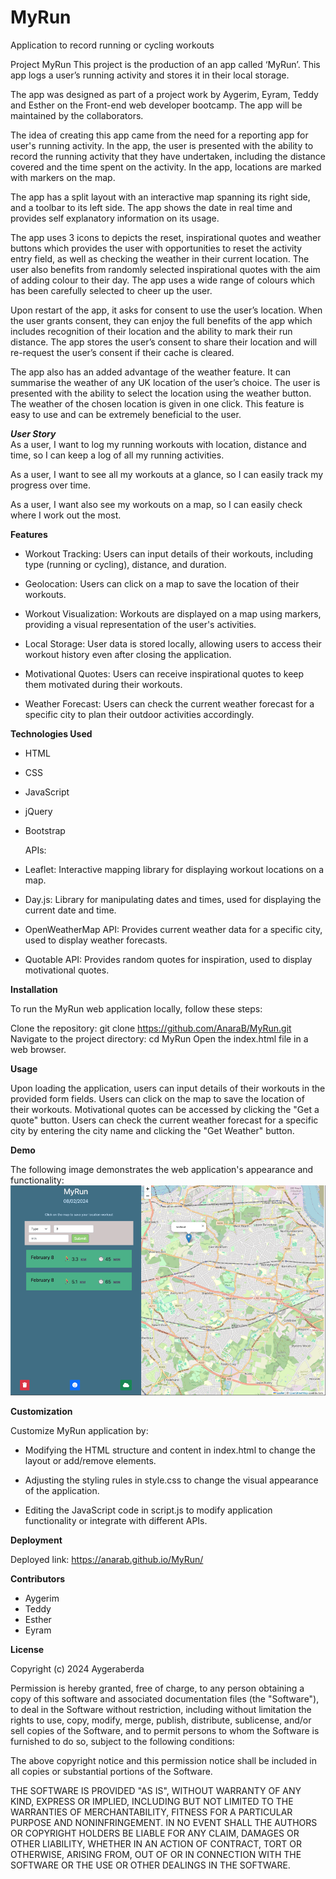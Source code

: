 # MyRun

Application to record running or cycling workouts

Project MyRun
This project is the production of an app called ‘MyRun’. This app logs a user’s running activity and stores it in their local storage.

The app was designed as part of a project work by Aygerim, Eyram, Teddy and Esther on the Front-end web developer bootcamp. The app will be maintained by the collaborators.

The idea of creating this app came from the need for a reporting app for user's running activity. In the app, the user is presented with the ability to record the running activity that they have undertaken, including the distance covered and the time spent on the activity. In the app, locations are marked with markers on the map.

The app has a split layout with an interactive map spanning its right side, and a toolbar to its left side. The app shows the date in real time and provides self explanatory information on its usage.

The app uses 3 icons to depicts the reset, inspirational quotes and weather buttons which provides the user with opportunities to reset the activity entry field, as well as checking the weather in their current location.
The user also benefits from randomly selected inspirational quotes with the aim of adding colour to their day. The app uses a wide range of colours which has been carefully selected to cheer up the user.

Upon restart of the app, it asks for consent to use the user’s location. When the user grants consent, they can enjoy the full benefits of the app which includes recognition of their location and the ability to mark their run distance. The app stores the user’s consent to share their location and will re-request the user’s consent if their cache is cleared.

The app also has an added advantage of the weather feature. It can summarise the weather of any UK location of the user’s choice. The user is presented with the ability to select the location using the weather button. The weather of the chosen location is given in one click. This feature is easy to use and can be extremely beneficial to the user.

***User Story*** <br />
As a user, I want to log my running workouts with location, distance and  time, so I can keep a log of all my running  activities.

As a user, I want to see all my workouts at a glance, so I can easily track my progress over time.

As a user, I want also see my workouts on a map, so I can easily check where I work out the most.

**Features**

- Workout Tracking: Users can input details of their workouts, including type (running or cycling), distance, and duration.

- Geolocation: Users can click on a map to save the location of their workouts.

- Workout Visualization: Workouts are displayed on a map using markers, providing a visual          representation of the user's activities.

- Local Storage: User data is stored locally, allowing users to access their workout history even after closing the application.

- Motivational Quotes: Users can receive inspirational quotes to keep them motivated during their workouts.

- Weather Forecast: Users can check the current weather forecast for a specific city to plan their outdoor activities accordingly.

**Technologies Used**

- HTML
- CSS
- JavaScript
- jQuery
- Bootstrap

  APIs:
- Leaflet: Interactive mapping library for displaying workout locations on a map.
- Day.js: Library for manipulating dates and times, used for displaying the current date and time.
- OpenWeatherMap API: Provides current weather data for a specific city, used to display weather forecasts.
- Quotable API: Provides random quotes for inspiration, used to display motivational quotes.

**Installation**

To run the MyRun web application locally, follow these steps:

Clone the repository: git clone  https://github.com/AnaraB/MyRun.git
Navigate to the project directory: cd MyRun
Open the index.html file in a web browser.

**Usage**

Upon loading the application, users can input details of their workouts in the provided form fields.
Users can click on the map to save the location of their workouts.
Motivational quotes can be accessed by clicking the "Get a quote" button.
Users can check the current weather forecast for a specific city by entering the city name and clicking the "Get Weather" button.

**Demo**

The following image demonstrates the web application's appearance and functionality:
 ![demo of app, map with sidebar to log running workouts](image-1.png)


 **Customization**

 Customize MyRun application by:

- Modifying the HTML structure and content in index.html to change the layout or add/remove elements.

- Adjusting the styling rules in style.css to change the visual appearance of the application.

- Editing the JavaScript code in script.js to modify application functionality or integrate with different APIs.

**Deployment**

Deployed link: <https://anarab.github.io/MyRun/>

**Contributors**
- Aygerim
- Teddy
- Esther
- Eyram

**License**

Copyright (c) 2024 Aygeraberda

Permission is hereby granted, free of charge, to any person obtaining a copy
of this software and associated documentation files (the "Software"), to deal
in the Software without restriction, including without limitation the rights
to use, copy, modify, merge, publish, distribute, sublicense, and/or sell
copies of the Software, and to permit persons to whom the Software is
furnished to do so, subject to the following conditions:

The above copyright notice and this permission notice shall be included in all
copies or substantial portions of the Software.

THE SOFTWARE IS PROVIDED "AS IS", WITHOUT WARRANTY OF ANY KIND, EXPRESS OR
IMPLIED, INCLUDING BUT NOT LIMITED TO THE WARRANTIES OF MERCHANTABILITY,
FITNESS FOR A PARTICULAR PURPOSE AND NONINFRINGEMENT. IN NO EVENT SHALL THE
AUTHORS OR COPYRIGHT HOLDERS BE LIABLE FOR ANY CLAIM, DAMAGES OR OTHER
LIABILITY, WHETHER IN AN ACTION OF CONTRACT, TORT OR OTHERWISE, ARISING FROM,
OUT OF OR IN CONNECTION WITH THE SOFTWARE OR THE USE OR OTHER DEALINGS IN THE
SOFTWARE.

